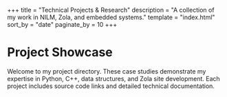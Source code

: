 +++
title = "Technical Projects & Research"
description = "A collection of my work in NILM, Zola, and embedded systems."
template = "index.html"
sort_by = "date"
paginate_by = 10
+++

# Project Showcase

Welcome to my project directory. These case studies demonstrate my expertise in Python, C++, data structures, and Zola site development. Each project includes source code links and detailed technical documentation.
